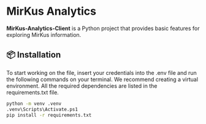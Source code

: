 # MirKus Analytics

**MirKus-Analytics-Client** is a Python project that provides basic features for exploring MirKus information.

## 📦 Installation

To start working on the file, insert your credentials into the .env file and run the following commands on your terminal. 
We recommend creating a virtual environment. All the required dependencies are listed in the requirements.txt file.

```bash
python -m venv .venv
.venv\Scripts\Activate.ps1
pip install -r requirements.txt
